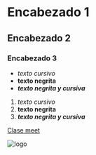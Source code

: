 # Encabezado 1
## Encabezado 2
### Encabezado 3

- *texto cursivo*
- **texto negrita**
- ***texto negrita y cursiva***


1. *texto cursivo*
2. **texto negrita**
3. ***texto negrita y cursiva*** 

[Clase meet](https:linkdeejemplo)


![logo](https://www.google.com/url?sa=i&url=https%3A%2F%2Fuk.pinterest.com%2Fpin%2Fbt21--702843085618183738%2F&psig=AOvVaw064ZpshqaUGiwPeCGDDt3S&ust=1742444558934000&source=images&cd=vfe&opi=89978449&ved=0CBQQjRxqFwoTCMC2g6PBlYwDFQAAAAAdAAAAABAE)
